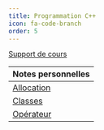```yaml
---
title: Programmation C++ 
icon: fa-code-branch
order: 5
---
```


[Support de
cours](https://www.labri.fr/perso/allali/wp-content/uploads/2014/11/cours.pdf)

  | Notes personnelles |
  | :--                |
  | [Allocation]       |
  | [Classes]          |
  | [Opérateur]        |

[Allocation]:/assets/md/cpp/1
[Classes]:/assets/md/cpp/2
[Opérateur]:/assets/md/cpp/2
